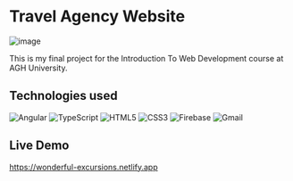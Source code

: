 # Travel Agency Website

![image](https://github.com/Wajktor13/travel-agency-website/assets/76243064/6cb13146-d7ea-4eca-8ee8-d0d1e8657cd6)

This is my final project for the Introduction To Web Development course at AGH University.

## Technologies used

![Angular](https://img.shields.io/static/v1?style=for-the-badge&message=Angular2&color=DD0031&logo=Angular&logoColor=FFFFFF&label=)
![TypeScript](https://img.shields.io/static/v1?style=for-the-badge&message=TypeScript&color=3178C6&logo=TypeScript&logoColor=FFFFFF&label=)
![HTML5](https://img.shields.io/static/v1?style=for-the-badge&message=HTML5&color=E34F26&logo=HTML5&logoColor=FFFFFF&label=)
![CSS3](https://img.shields.io/static/v1?style=for-the-badge&message=CSS3&color=1572B6&logo=CSS3&logoColor=FFFFFF&label=)
![Firebase](https://img.shields.io/static/v1?style=for-the-badge&message=Firebase&color=222222&logo=Firebase&logoColor=FFCA28&label=)
![Gmail](https://img.shields.io/static/v1?style=for-the-badge&message=EMAILJS&color=EA4335&logo=Gmail&logoColor=FFFFFF&label=)

## Live Demo
<a href="https://wonderful-excursions.netlify.app" target="_blank">https://wonderful-excursions.netlify.app</a>
